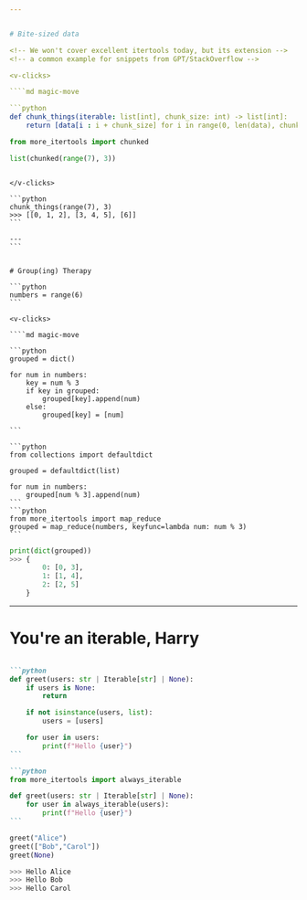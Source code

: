```yaml
---


# Bite-sized data

<!-- We won't cover excellent itertools today, but its extension -->
<!-- a common example for snippets from GPT/StackOverflow -->

<v-clicks>

````md magic-move

```python
def chunk_things(iterable: list[int], chunk_size: int) -> list[int]:
    return [data[i : i + chunk_size] for i in range(0, len(data), chunk_size)]
```


```python
from more_itertools import chunked

list(chunked(range(7), 3))
```
````

</v-clicks>

```python
chunk_things(range(7), 3)
>>> [[0, 1, 2], [3, 4, 5], [6]]
```

---
```


# Group(ing) Therapy

```python
numbers = range(6)
```

<v-clicks>

````md magic-move

```python
grouped = dict()

for num in numbers:
    key = num % 3
    if key in grouped:
        grouped[key].append(num)
    else:
        grouped[key] = [num]

```

```python
from collections import defaultdict

grouped = defaultdict(list)

for num in numbers:
    grouped[num % 3].append(num)
```
```python
from more_itertools import map_reduce
grouped = map_reduce(numbers, keyfunc=lambda num: num % 3)
```
````
</v-clicks>

```python
print(dict(grouped))
>>> {
        0: [0, 3],
        1: [1, 4],
        2: [2, 5]
    }
```


---

# You're an iterable, Harry

<!--
here we see the tradeoff, may take a moment to understand always_iterable, but if the team adapts, everybody wins.
Saving the headache of edge cases
-->


<v-clicks>

````md magic-move

```python
def greet(users: str | Iterable[str] | None):
    if users is None:
        return

    if not isinstance(users, list):
        users = [users]

    for user in users:
        print(f"Hello {user}")
```

```python
from more_itertools import always_iterable

def greet(users: str | Iterable[str] | None):
    for user in always_iterable(users):
        print(f"Hello {user}")
```
````

</v-clicks>

```python
greet("Alice")
greet(["Bob","Carol"])
greet(None)

>>> Hello Alice
>>> Hello Bob
>>> Hello Carol
```